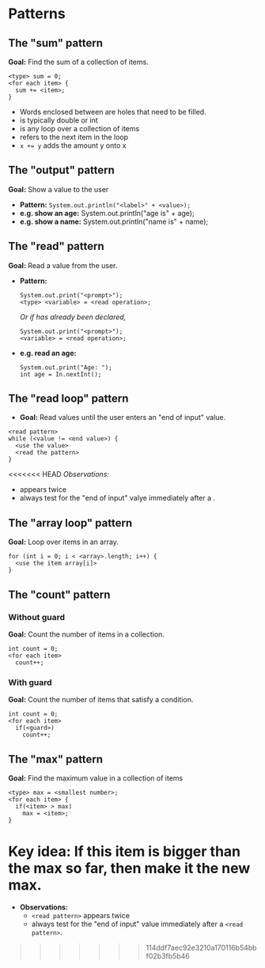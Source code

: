 # Patterns

## The "sum" pattern

**Goal:** Find the sum of a collection of items.

```
<type> sum = 0;
<for each item> {
  sum += <item>;
}
```

* Words enclosed between <angled brackets> are holes that need to be filled.
* <type> is typically double or int
* <for each item> is any loop over a collection of items
* <item> refers to the next item in the loop
* ```x += y``` adds the amount y onto x

## The "output" pattern

**Goal:** Show a value to the user

* **Pattern:**
  ```System.out.println("<label>" + <value>);```
* **e.g. show an age:**
  System.out.println("age is" + age);
* **e.g. show a name:**
  System.out.println("name is" + name);

## The "read" pattern

**Goal:** Read a value from the user.

* **Pattern:**
  ```
  System.out.print("<prompt>");
  <type> <variable> = <read operation>;
  ```
  
  *Or if <variable> has already been declared,*
  
  ```
  System.out.print("<prompt>");
  <variable> = <read operation>;
  ```
* **e.g. read an age:**
  ```
  System.out.print("Age: ");
  int age = In.nextInt();
  ```

## The "read loop" pattern

* **Goal:** Read values until the user enters an "end of input" value.

```
<read pattern>
while (<value != <end value>) {
  <use the value>
  <read the pattern>
}
```

<<<<<<< HEAD
*Observations:*
  * <read pattern> appears twice
  * always test for the "end of input" valye immediately after a <read pattern>.

## The "array loop" pattern

**Goal:** Loop over items in an array.

```
for (int i = 0; i < <array>.length; i++) {
  <use the item array[i]>
}
```

## The "count" pattern

### Without guard

**Goal:** Count the number of items in a collection.

```
int count = 0;
<for each item>
  count++;
```

### With guard

**Goal:** Count the number of items that satisfy a condition.

```
int count = 0;
<for each item>
  if(<guard>)
    count++;
```

## The "max" pattern

**Goal:** Find the maximum value in a collection of items

```
<type> max = <smallest number>;
<for each item> {
  if(<item> > max)
    max = <item>;
}
```
**Key idea:**
If this item is bigger than the max so far, then make it the new max.
=======
* **Observations:**
  * ```<read pattern>``` appears twice
  * always test for the "end of input" value immediately after a ```<read pattern>```.
>>>>>>> 114ddf7aec92e3210a170116b54bbf02b3fb5b46

